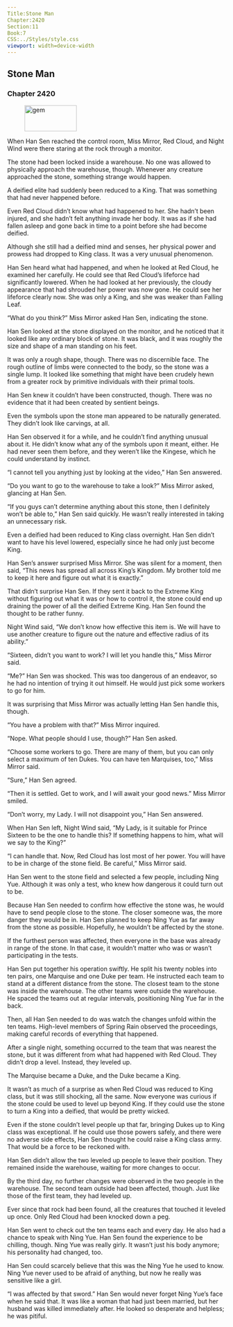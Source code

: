 ```yaml
---
Title:Stone Man 
Chapter:2420 
Section:11 
Book:7 
CSS:../Styles/style.css 
viewport: width=device-width
---
```

  
## Stone Man
### Chapter 2420
  
<figure>
	<img src="../Images/gem.gif" alt="gem" id="gem" width="120" height="60" />
</figure>
  

  
When Han Sen reached the control room, Miss Mirror, Red Cloud, and Night Wind were there staring at the rock through a monitor.

The stone had been locked inside a warehouse. No one was allowed to physically approach the warehouse, though. Whenever any creature approached the stone, something strange would happen.

A deified elite had suddenly been reduced to a King. That was something that had never happened before.

Even Red Cloud didn’t know what had happened to her. She hadn’t been injured, and she hadn’t felt anything invade her body. It was as if she had fallen asleep and gone back in time to a point before she had become deified.

Although she still had a deified mind and senses, her physical power and prowess had dropped to King class. It was a very unusual phenomenon.

Han Sen heard what had happened, and when he looked at Red Cloud, he examined her carefully. He could see that Red Cloud’s lifeforce had significantly lowered. When he had looked at her previously, the cloudy appearance that had shrouded her power was now gone. He could see her lifeforce clearly now. She was only a King, and she was weaker than Falling Leaf.

“What do you think?” Miss Mirror asked Han Sen, indicating the stone.

Han Sen looked at the stone displayed on the monitor, and he noticed that it looked like any ordinary block of stone. It was black, and it was roughly the size and shape of a man standing on his feet.

It was only a rough shape, though. There was no discernible face. The rough outline of limbs were connected to the body, so the stone was a single lump. It looked like something that might have been crudely hewn from a greater rock by primitive individuals with their primal tools.

Han Sen knew it couldn’t have been constructed, though. There was no evidence that it had been created by sentient beings.

Even the symbols upon the stone man appeared to be naturally generated. They didn’t look like carvings, at all.

Han Sen observed it for a while, and he couldn’t find anything unusual about it. He didn’t know what any of the symbols upon it meant, either. He had never seen them before, and they weren’t like the Kingese, which he could understand by instinct.

“I cannot tell you anything just by looking at the video,” Han Sen answered.

“Do you want to go to the warehouse to take a look?” Miss Mirror asked, glancing at Han Sen.

“If you guys can’t determine anything about this stone, then I definitely won’t be able to,” Han Sen said quickly. He wasn’t really interested in taking an unnecessary risk.

Even a deified had been reduced to King class overnight. Han Sen didn’t want to have his level lowered, especially since he had only just become King.

Han Sen’s answer surprised Miss Mirror. She was silent for a moment, then said, “This news has spread all across King’s Kingdom. My brother told me to keep it here and figure out what it is exactly.”

That didn’t surprise Han Sen. If they sent it back to the Extreme King without figuring out what it was or how to control it, the stone could end up draining the power of all the deified Extreme King. Han Sen found the thought to be rather funny.

Night Wind said, “We don’t know how effective this item is. We will have to use another creature to figure out the nature and effective radius of its ability.”

“Sixteen, didn’t you want to work? I will let you handle this,” Miss Mirror said.

“Me?” Han Sen was shocked. This was too dangerous of an endeavor, so he had no intention of trying it out himself. He would just pick some workers to go for him.

It was surprising that Miss Mirror was actually letting Han Sen handle this, though.

“You have a problem with that?” Miss Mirror inquired.

“Nope. What people should I use, though?” Han Sen asked.

“Choose some workers to go. There are many of them, but you can only select a maximum of ten Dukes. You can have ten Marquises, too,” Miss Mirror said.

“Sure,” Han Sen agreed.

“Then it is settled. Get to work, and I will await your good news.” Miss Mirror smiled.

“Don’t worry, my Lady. I will not disappoint you,” Han Sen answered.

When Han Sen left, Night Wind said, “My Lady, is it suitable for Prince Sixteen to be the one to handle this? If something happens to him, what will we say to the King?”

“I can handle that. Now, Red Cloud has lost most of her power. You will have to be in charge of the stone field. Be careful,” Miss Mirror said.

Han Sen went to the stone field and selected a few people, including Ning Yue. Although it was only a test, who knew how dangerous it could turn out to be.

Because Han Sen needed to confirm how effective the stone was, he would have to send people close to the stone. The closer someone was, the more danger they would be in. Han Sen planned to keep Ning Yue as far away from the stone as possible. Hopefully, he wouldn’t be affected by the stone.

If the furthest person was affected, then everyone in the base was already in range of the stone. In that case, it wouldn’t matter who was or wasn’t participating in the tests.

Han Sen put together his operation swiftly. He split his twenty nobles into ten pairs, one Marquise and one Duke per team. He instructed each team to stand at a different distance from the stone. The closest team to the stone was inside the warehouse. The other teams were outside the warehouse. He spaced the teams out at regular intervals, positioning Ning Yue far in the back.

Then, all Han Sen needed to do was watch the changes unfold within the ten teams. High-level members of Spring Rain observed the proceedings, making careful records of everything that happened.

After a single night, something occurred to the team that was nearest the stone, but it was different from what had happened with Red Cloud. They didn’t drop a level. Instead, they leveled up.

The Marquise became a Duke, and the Duke became a King.

It wasn’t as much of a surprise as when Red Cloud was reduced to King class, but it was still shocking, all the same. Now everyone was curious if the stone could be used to level up beyond King. If they could use the stone to turn a King into a deified, that would be pretty wicked.

Even if the stone couldn’t level people up that far, bringing Dukes up to King class was exceptional. If he could use those powers safely, and there were no adverse side effects, Han Sen thought he could raise a King class army. That would be a force to be reckoned with.

Han Sen didn’t allow the two leveled up people to leave their position. They remained inside the warehouse, waiting for more changes to occur.

By the third day, no further changes were observed in the two people in the warehouse. The second team outside had been affected, though. Just like those of the first team, they had leveled up.

Ever since that rock had been found, all the creatures that touched it leveled up once. Only Red Cloud had been knocked down a peg.

Han Sen went to check out the ten teams each and every day. He also had a chance to speak with Ning Yue. Han Sen found the experience to be chilling, though. Ning Yue was really girly. It wasn’t just his body anymore; his personality had changed, too.

Han Sen could scarcely believe that this was the Ning Yue he used to know. Ning Yue never used to be afraid of anything, but now he really was sensitive like a girl.

“I was affected by that sword.” Han Sen would never forget Ning Yue’s face when he said that. It was like a woman that had just been married, but her husband was killed immediately after. He looked so desperate and helpless; he was pitiful.